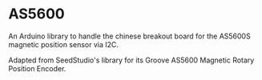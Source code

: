 # AS5600
An Arduino library to handle the chinese breakout board for the AS5600S magnetic position sensor via I2C. 

Adapted from SeedStudio's library for its Groove AS5600 Magnetic Rotary Position Encoder.
